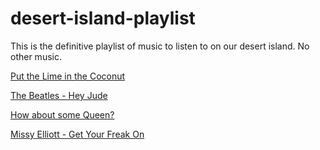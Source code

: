 # desert-island-playlist
This is the definitive playlist of music to listen to on our desert island. No other music.

[Put the Lime in the Coconut](https://www.youtube.com/watch?v=5LxC3M-Yngs)

[The Beatles - Hey Jude](https://www.youtube.com/watch?v=A_MjCqQoLLA)

[How about some Queen?](https://www.youtube.com/watch?v=a01QQZyl-_I)

[Missy Elliott - Get Your Freak On](https://www.youtube.com/watch?v=FPoKiGQzbSQ)
